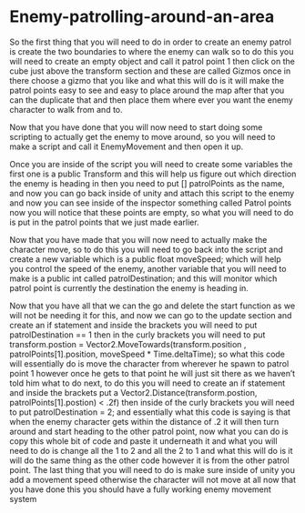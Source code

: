 # Enemy-patrolling-around-an-area

So the first thing that you will need to do in order to create an enemy patrol is create the two boundaries to where the enemy can walk so to do this you will need to create an empty object and call it patrol point 1 then click on the cube just above the transform section and these are called Gizmos once in there choose a gizmo that you like and what this will do is it will make the patrol points easy to see and easy to place around the map after that you can the duplicate that and then place them where ever you want the enemy character to walk from and to.

Now that you have done that you will now need to start doing some scripting to actually get the enemy to move around, so you will need to make a script and call it EnemyMovement and then open it up.

Once you are inside of the script you will need to create some variables the first one is a public Transform and this will help us figure out which direction the enemy is heading in then you need to put [] patrolPoints as the name, and now you can go back inside of unity and attach this script to the enemy and now you can see inside of the inspector something called Patrol points now you will notice that these points are empty, so what you will need to do is put in the patrol points that we just made earlier.

Now that you have made that you will now need to actually make the character move, so to do this you will need to go back into the script and create a new variable which is a public float moveSpeed; which will help you control the speed of the enemy, another variable that you will need to make is a public int called patrolDestination; and this will monitor which patrol point is currently the destination the enemy is heading in.

Now that you have all that we can the go and delete the start function as we will not be needing it for this, and now we can go to the update section and create an if statement and inside the brackets you will need to put patrolDestination == 1 then in the curly brackets you will need to put transform.postion = Vector2.MoveTowards(transform.position , patrolPoints[1].position, moveSpeed * Time.deltaTime); so what this code will essentially do is move the character from wherever he spawn to patrol point 1 however once he gets to that point he will just sit there as we haven’t told him what to do next, to do this you will need to create an if statement and inside the brackets put a Vector2.Distance(transform.postion, patrolPoints[1].postion) < .2f) then inside of the curly brackets you will need to put patrolDestination = 2; and essentially what this code is saying is that when the enemy character gets within the distance of .2 it will then turn around and start heading to the other patrol point, now what you can do is copy this whole bit of code and paste it underneath it and what you will need to do is change all the 1 to 2 and all the 2 to 1 and what this will do is it will do the same thing as the other code however it is from the other patrol point. The last thing that you will need to do is make sure inside of unity you add a movement speed otherwise the character will not move at all now that you have done this you should have a fully working enemy movement system
